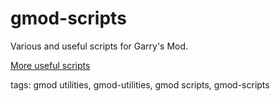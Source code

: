 # gmod-scripts
Various and useful scripts for Garry's Mod.

[More useful scripts](https://github.com/Be1zebub/Small-GLua-Things)

tags: gmod utilities, gmod-utilities, gmod scripts, gmod-scripts
